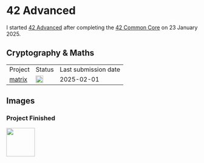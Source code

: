 # 42 Advanced
I started <a href="https://github.com/davidmonteiro03/42-advanced">42 Advanced</a> after completing the <a href="https://github.com/davidmonteiro03/42-common-core">42 Common Core</a> on 23 January 2025.

## Cryptography & Maths
<div align="center">
    <table>
        <tr>
            <td>Project</td>
            <td>Status</td>
            <td>Last submission date</td>
        </tr>
        <tr>
            <td>
                <a href="https://github.com/davidmonteiro03/42-advanced-matrix">matrix</a>
            </td>
            <td>
                <img src="https://cdn-icons-png.flaticon.com/512/845/845646.png" width="20"/>
            </td>
            <td>2025-02-01</td>
        </tr>
    </table>
</div>

## Images

### Project Finished

<img src="https://cdn-icons-png.flaticon.com/512/845/845646.png" width="75"/>
